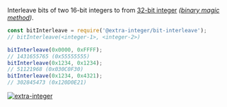 Interleave bits of two 16-bit integers to from [32-bit integer] *([binary magic method])*.

```javascript
const bitInterleave = require('@extra-integer/bit-interleave');
// bitInterleave(<integer-1>, <integer-2>)

bitInterleave(0x0000, 0xFFFF);
// 1431655765 (0x55555555)
bitInterleave(0x1234, 0x1234);
// 51121968 (0x030C0F30)
bitInterleave(0x1234, 0x4321);
// 302845473 (0x120D0E21)
```


[![extra-integer](https://i.imgur.com/toEbRv5.jpg)](https://www.npmjs.com/package/extra-integer)

[32-bit integer]: https://developer.mozilla.org/en-US/docs/Web/JavaScript/Reference/Operators/Bitwise_Operators
[binary magic method]: http://graphics.stanford.edu/~seander/bithacks.html#InterleaveBMN
